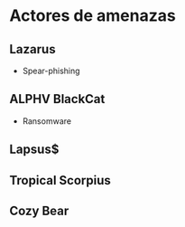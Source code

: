 # Actores de amenazas

## Lazarus

- Spear-phishing

## ALPHV BlackCat

- Ransomware

## Lapsus$

## Tropical Scorpius

## Cozy Bear
